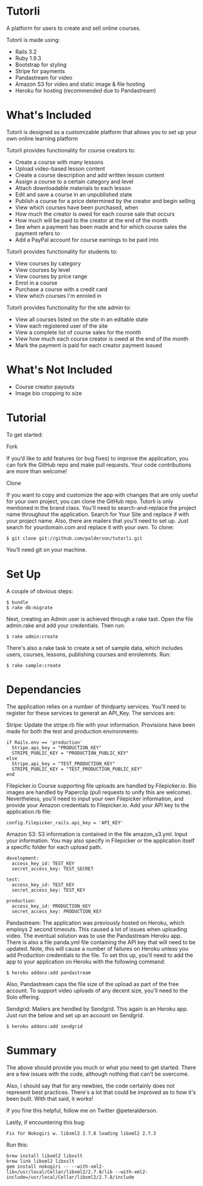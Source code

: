 Tutorli
======

A platform for users to create and sell online courses.

Tutorli is made using:

* Rails 3.2
* Ruby 1.9.3
* Bootstrap for styling
* Stripe for payments
* Pandastream for video 
* Amazon S3 for video and static image & file hosting
* Heroku for hosting (recommended due to Pandastream)

What's Included
===========

Tutorli is designed as a customizable platform that allows you to set up your own online learning platform

Tutorli provides functionality for course creators to:

* Create a course with many lessons
* Upload video-based lesson content
* Create a course description and add written lesson content
* Assign a course to a certain category and level
* Attach downloadable materials to each lesson
* Edit and save a course in an unpublished state
* Publish a course for a price determined by the creator and begin selling
* View which courses have been purchased, when
* How much the creator is owed for each course sale that occurs
* How much will be paid to the creator at the end of the month
* See when a payment has been made and for which course sales the payment refers to
* Add a PayPal account for course earnings to be paid into

Tutorli provides functionality for students to:

* View courses by category
* View courses by level
* View courses by price range
* Enrol in a course
* Purchase a course with a credit card
* View which courses I'm enroled in

Tutorli provides functionality for the site admin to:

* View all courses listed on the site in an editable state
* View each registered user of the site
* View a complete list of course sales for the month
* View how much each course creator is owed at the end of the month
* Mark the payment is paid for each creator payment issued

What's Not Included
===========

* Course creator payouts
* Image bio cropping to size

Tutorial
===========

To get started:

Fork

If you’d like to add features (or bug fixes) to improve the application, you can fork the GitHub repo and make pull requests. Your code contributions are more than welcome!

Clone

If you want to copy and customize the app with changes that are only useful for your own project, you can clone the GitHub repo. Tutorli is only mentioned in the brand class. You'll need to search-and-replace the project name throughout the application. Search for Your Site and replace if with your project name. Also, there are mailers that you'll need to set up. Just search for yourdomain.com and replace it with your own. To clone:
```
$ git clone git://github.com/palderson/tutorli.git
```
You’ll need git on your machine.

Set Up
===========

A couple of obvious steps:
```
$ bundle
$ rake db:migrate
```
Next, creating an Admin user is achieved through a rake tast. Open the file admin.rake and add your credentials. Then run:
```
$ rake admin:create
```
There's also a rake task to create a set of sample data, which includes users, courses, lessons, publishing courses and enrolemnts. Run:
```
$ rake sample:create
```
Dependancies
===========

The application relies on a number of thirdparty services. You'll need to register for these services to generat an API_Key. The services are:

Stripe: 
Update the stripe.rb file with your information. Provisions have been made for both the test and production environments:
```
if Rails.env == 'production'
  Stripe.api_key = "PRODUCTION_KEY"
  STRIPE_PUBLIC_KEY = "PRODUCTION_PUBLIC_KEY"
else
  Stripe.api_key = "TEST_PRODUCTION_KEY"
  STRIPE_PUBLIC_KEY = "TEST_PRODUCTION_PUBLIC_KEY"
end
```
Filepicker.io
Course supporting file uploads are handled by Filepicker.io. Bio images are handled by Paperclip (pull requests to unify this are welcome). Nevertheless, you'll need to input your own Filepicker information, and provide your Amazon credentials to Filepicker.io. Add your API key to the application.rb file:
```
config.filepicker_rails.api_key = 'API_KEY'
```
Amazon S3:
S3 information is contained in the file amazon_s3.yml. Input your information. You may also specify in Filepicker or the application itself a specific folder for each upload path.
```
development:
  access_key_id: TEST_KEY
  secret_access_key: TEST_SECRET

test:
  access_key_id: TEST_KEY
  secret_access_key: TEST_KEY

production:
  access_key_id: PRODUCTION_KEY
  secret_access_key: PRODUCTION_KEY
```
Pandastream:
The application was previously hosted on Heroku, which employs 2 second timeouts. This caused a lot of issues when uploading video. The eventual solution was to use the Pandastream Heroku app. 
There is also a file panda.yml file containing the API key that will need to be updated. Note, this will cause a number of failures on Heroku unless you add Production credentials to the file. To set this up, you'll need to add the app to your application on Heroku with the following command:
```
$ heroku addons:add pandastream 
```
Also, Pandastream caps the file size of the upload as part of the free account. To support video uploads of any decent size, you'll need to the Solo offering.

Sendgrid:
Mailers are hendled by Sendgrid. This again is an Heroku app. Just run the below and set up an account on Sendgrid.
```
$ heroku addons:add sendgrid 
```

Summary
===========

The above should provide you much or what you need to get started. There are a few issues with the code, although nothing that can't be overcome.

Also, I should say that for any newbies, the code certainly does not represent best practices. There's a lot that could be improved as to how it's been built. With that said, it works!

If you fine this helpful, follow me on Twitter @peteralderson.

Lastly, if encountering this bug:
```
Fix for Nokogiri w. libxml2 2.7.8 loading libxml2 2.7.3
```
Run this:
```
brew install libxml2 libxslt
brew link libxml2 libxslt
gem install nokogiri -- --with-xml2-lib=/usr/local/Cellar/libxml2/2.7.8/lib --with-xml2-include=/usr/local/Cellar/libxml2/2.7.8/include
```
